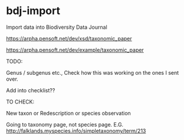 # bdj-import

Import data into Biodiversity Data Journal

https://arpha.pensoft.net/dev/xsd/taxonomic_paper

https://arpha.pensoft.net/dev/example/taxonomic_paper

TODO:

Genus / subgenus etc.,
Check how this was working on the ones I sent over.

Add into checklist??


TO CHECK: 

New taxon or Redescription or species observation

Going to taxonomy page, not species page. E.G. http://falklands.myspecies.info/simpletaxonomy/term/213

